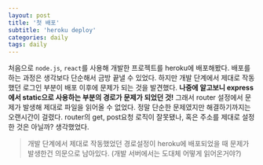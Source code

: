 ```yaml
---
layout: post
title: '첫 배포'
subtitle: 'heroku deploy'
categories: daily
tags: daily
---
```


처음으로 `node.js`, `react`를 사용해 개발한 프로젝트를 heroku에 배포해봤다. 배포를 하는 과정은 생각보다 단순해서 금방 끝낼 수 있었다. 하지만 개발 단계에서 제대로 작동했던 로그인 부분이 배포 이후에 문제가 되는 것을 발견했다. **나중에 알고보니 express에서 static으로 사용하는 부분의 경로가 문제가 되었던 것!** 그래서 router 설정에서 문제가 발생해 제대로 파일을 읽어올 수 없었다. 정말 단순한 문제였지만 해결하기까지는 오랜시간이 걸렸다. router의 get, post요청 로직이 잘못됐나, 혹은 주소를 제대로 설정한 것은 아닐까? 생각했었다.

> 개발 단계에서 제대로 작동했었던 경로설정이 heroku에 배포되었을 때 문제가 발생한건 의문으로 남아있다. (개발 서버에서는 도대체 어떻게 읽어온거야?)
